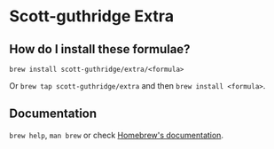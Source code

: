 # Scott-guthridge Extra

## How do I install these formulae?

`brew install scott-guthridge/extra/<formula>`

Or `brew tap scott-guthridge/extra` and then `brew install <formula>`.

## Documentation

`brew help`, `man brew` or check [Homebrew's documentation](https://docs.brew.sh).
